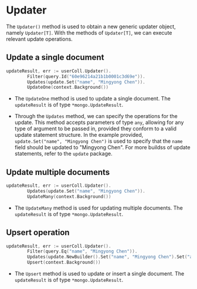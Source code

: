 # Updater
The `Updater()` method is used to obtain a new generic updater object, namely `Updater[T]`. With the methods of `Updater[T]`, we can execute relevant update operations.

## Update a single document
```go
updateResult, err := userColl.Updater().
		Filter(query.Id("60e96214a21b1b0001c3d69e")).
		Updates(update.Set("name", "Mingyong Chen")).
		UpdateOne(context.Background())
```
- The `UpdateOne` method is used to update a single document. The `updateResult` is of type `*mongo.UpdateResult`.

- Through the `Updates` method, we can specify the operations for the update. This method accepts parameters of type `any`, allowing for any type of argument to be passed in, provided they conform to a valid update statement structure. In the example provided, `update.Set("name", "Mingyong Chen")` is used to specify that the `name` field should be updated to "Mingyong Chen". For more buildss of update statements, refer to the `update` package.

## Update multiple documents
```go
updateResult, err := userColl.Updater().
		Updates(update.Set("name", "Mingyong Chen")).
		UpdateMany(context.Background())
```
- The `UpdateMany` method is used for updating multiple documents. The `updateResult` is of type `*mongo.UpdateResult`.

## Upsert operation
```go
updateResult, err := userColl.Updater().
		Filter(query.Eq("name", "Mingyong Chen")).
		Updates(update.NewBuilder().Set("name", "Mingyong Chen").Set("age", 18).Build()).
		Upsert(context.Background())
```
- The `Upsert` method is used to update or insert a single document. The `updateResult` is of type `*mongo.UpdateResult`.